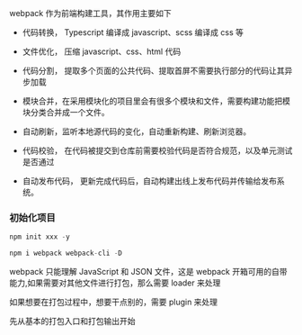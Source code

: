 webpack 作为前端构建工具，其作用主要如下

- 代码转换， Typescript 编译成 javascript、scss 编译成 css 等
- 文件优化， 压缩 javascript、css、html 代码
- 代码分割， 提取多个页面的公共代码、提取首屏不需要执行部分的代码让其异步加载
- 模块合并，在采用模块化的项目里会有很多个模块和文件，需要构建功能把模块分类合并成一个文件。
- 自动刷新，监听本地源代码的变化，自动重新构建、刷新浏览器。

- 代码校验， 在代码被提交到仓库前需要校验代码是否符合规范，以及单元测试是否通过

- 自动发布代码， 更新完成代码后，自动构建出线上发布代码并传输给发布系统。

### 初始化项目

```javascript
npm init xxx -y

npm i webpack webpack-cli -D
```

webpack 只能理解 JavaScript 和 JSON 文件，这是 webpack 开箱可用的自带能力,如果需要对其他文件进行打包，那么需要 loader 来处理

如果想要在打包过程中，想要干点别的，需要 plugin 来处理

先从基本的打包入口和打包输出开始
